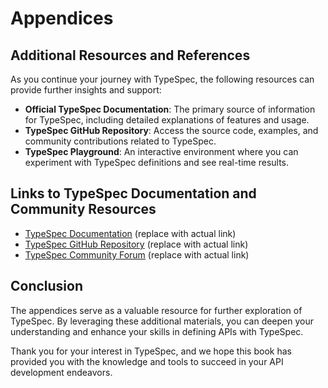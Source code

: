 # Appendices

## Additional Resources and References

As you continue your journey with TypeSpec, the following resources can provide further insights and support:

- **Official TypeSpec Documentation**: The primary source of information for TypeSpec, including detailed explanations of features and usage.
- **TypeSpec GitHub Repository**: Access the source code, examples, and community contributions related to TypeSpec.
- **TypeSpec Playground**: An interactive environment where you can experiment with TypeSpec definitions and see real-time results.

## Links to TypeSpec Documentation and Community Resources

- [TypeSpec Documentation](https://example.com/typespec-docs) (replace with actual link)
- [TypeSpec GitHub Repository](https://github.com/microsoft/typespec) (replace with actual link)
- [TypeSpec Community Forum](https://example.com/typespec-community) (replace with actual link)

## Conclusion

The appendices serve as a valuable resource for further exploration of TypeSpec. By leveraging these additional materials, you can deepen your understanding and enhance your skills in defining APIs with TypeSpec.

Thank you for your interest in TypeSpec, and we hope this book has provided you with the knowledge and tools to succeed in your API development endeavors.
